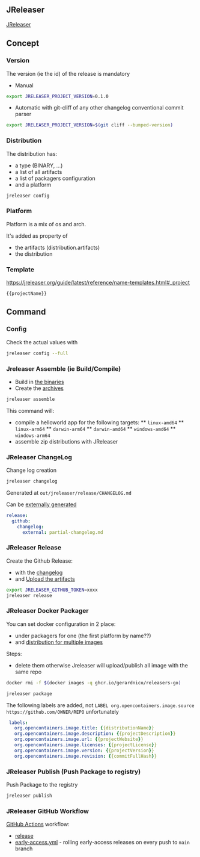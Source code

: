 ## JReleaser

[JReleaser](https://jreleaser.org/)

## Concept

### Version

The version (ie the id) of the release is mandatory

* Manual
```bash
export JRELEASER_PROJECT_VERSION=0.1.0
```
* Automatic with git-cliff of any other changelog conventional commit parser
```bash
export JRELEASER_PROJECT_VERSION=$(git cliff --bumped-version)
```

### Distribution

The distribution has:
* a type (BINARY, ...)
* a list of all artifacts
* a list of packagers configuration
* and a platform


```bash
jreleaser config
```

### Platform

Platform is a mix of os and arch.

It's added as property of
* the artifacts (distribution.artifacts)
* the distribution


### Template

https://jreleaser.org/guide/latest/reference/name-templates.html#_project
```gotemplate
{{projectName}}
```

## Command

### Config 

Check the actual values with
```bash
jreleaser config --full
```

### Jreleaser Assemble (ie Build/Compile)

* Build in [the binaries](../out/go) 
* Create the [archives](../out/jreleaser/assemble/helloworld/archive)

```bash 
jreleaser assemble
```

This command will:

* compile a helloworld app for the following targets:
  ** `linux-amd64`
  ** `linux-arm64`
  ** `darwin-arm64`
  ** `darwin-amd64`
  ** `windows-amd64`
  ** `windows-arm64`
* assemble zip distributions with JReleaser

### JReleaser ChangeLog

Change log creation
```bash
jreleaser changelog
```
Generated at `out/jreleaser/release/CHANGELOG.md`

Can be [externally generated](https://jreleaser.org/guide/latest/reference/release/changelog.html#_external_changelog)
```yaml
release:
  github:
    changelog:
      external: partial-changelog.md
```

### JReleaser Release

Create the Github Release:
* with the [changelog](#jreleaser-changelog)
* and [Upload the artifacts](#jreleaser-assemble-ie-buildcompile)
```bash
export JRELEASER_GITHUB_TOKEN=xxxx
jreleaser release
```

### JReleaser Docker Packager

You can set docker configuration in 2 place:
* under packagers for one (the first platform by name??)
* and [distribution for multiple images](https://jreleaser.org/guide/latest/reference/packagers/docker.html#_multiple_dockerfile_per_distribution)


Steps:

* delete them otherwise Jreleaser will upload/publish all image with the same repo
```bash
docker rmi -f $(docker images -q ghcr.io/gerardnico/releasers-go)
```
```bash
jreleaser package
```

The following labels are added, not `LABEL org.opencontainers.image.source https://github.com/OWNER/REPO` unfortunately
```yaml
 labels:
   org.opencontainers.image.title: {{distributionName}}
   org.opencontainers.image.description: {{projectDescription}}
   org.opencontainers.image.url: {{projectWebsite}}
   org.opencontainers.image.licenses: {{projectLicense}}
   org.opencontainers.image.version: {{projectVersion}}
   org.opencontainers.image.revision: {{commitFullHash}}
```

### JReleaser Publish (Push Package to registry)

Push Package to the registry
```bash
jreleaser publish
```

### JReleaser GitHub Workflow

[GitHub Actions](https://github.com/features/actions) workflow:
* [release](./.github/workflows/release.yml)
* [early-access.yml](./.github/workflows/early-access.yml) - rolling early-access releases on every push to `main` branch

 